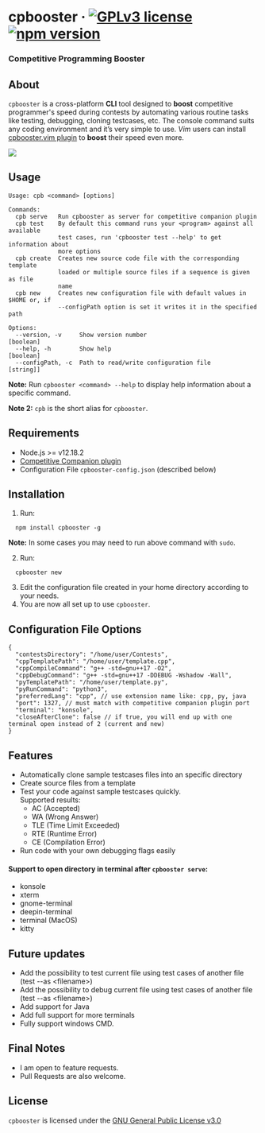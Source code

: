 # cpbooster &middot; [![GPLv3 license](https://img.shields.io/badge/License-GPLv3-blue.svg)](https://github.com/searleser97/cpbooster/blob/master/LICENSE) [![npm version](https://badge.fury.io/js/cpbooster.svg)](https://badge.fury.io/js/cpbooster)

### Competitive Programming Booster

## About

`cpbooster` is a cross-platform **CLI** tool designed to **boost** competitive programmer's speed during contests by automating various routine tasks like testing, debugging, cloning testcases, etc. The console command suits any coding environment and it’s very simple to use. _Vim_ users can install [cpbooster.vim plugin](https://github.com/searleser97/cpbooster.vim) to **boost** their speed even more.

<img src="https://searleser97.gitlab.io/competitive-programming-notes/cpbooster/cpbooster.gif"/>

## Usage

```
Usage: cpb <command> [options]

Commands:
  cpb serve   Run cpbooster as server for competitive companion plugin
  cpb test    By default this command runs your <program> against all available
              test cases, run 'cpbooster test --help' to get information about
              more options
  cpb create  Creates new source code file with the corresponding template
              loaded or multiple source files if a sequence is given as file
              name
  cpb new     Creates new configuration file with default values in $HOME or, if
              --configPath option is set it writes it in the specified path

Options:
  --version, -v     Show version number                                [boolean]
  --help, -h        Show help                                          [boolean]
  --configPath, -c  Path to read/write configuration file               [string]]
```

**Note:** Run `cpbooster <command> --help` to display help information about a specific command.

**Note 2:** `cpb` is the short alias for `cpbooster`.

## Requirements

- Node.js >= v12.18.2
- [Competitive Companion plugin](https://github.com/jmerle/competitive-companion)
- Configuration File `cpbooster-config.json` (described below)

## Installation

1. Run:

```shell
  npm install cpbooster -g
```

**Note:** In some cases you may need to run above command with `sudo`.

2. Run:

```shell
  cpbooster new
```

3. Edit the configuration file created in your home directory according to your needs.
4. You are now all set up to use `cpbooster`.

## Configuration File Options

```jsonc
{
  "contestsDirectory": "/home/user/Contests",
  "cppTemplatePath": "/home/user/template.cpp",
  "cppCompileCommand": "g++ -std=gnu++17 -O2",
  "cppDebugCommand": "g++ -std=gnu++17 -DDEBUG -Wshadow -Wall",
  "pyTemplatePath": "/home/user/template.py",
  "pyRunCommand": "python3",
  "preferredLang": "cpp", // use extension name like: cpp, py, java
  "port": 1327, // must match with competitive companion plugin port
  "terminal": "konsole",
  "closeAfterClone": false // if true, you will end up with one terminal open instead of 2 (current and new)
}
```

## Features

- Automatically clone sample testcases files into an specific directory
- Create source files from a template
- Test your code against sample testcases quickly.  
  Supported results:
  - AC (Accepted)
  - WA (Wrong Answer)
  - TLE (Time Limit Exceeded)
  - RTE (Runtime Error)
  - CE (Compilation Error)
- Run code with your own debugging flags easily

#### Support to open directory in terminal after `cpbooster serve`:

- konsole
- xterm
- gnome-terminal
- deepin-terminal
- terminal (MacOS)
- kitty

## Future updates

- Add the possibility to test current file using test cases of another file (test --as \<filename>)
- Add the possibility to debug current file using test cases of another file (test --as \<filename>)
- Add support for Java
- Add full support for more terminals
- Fully support windows CMD.

## Final Notes

- I am open to feature requests.
- Pull Requests are also welcome.

## License

`cpbooster` is licensed under the [GNU General Public License v3.0](https://github.com/searleser97/cpbooster/blob/master/LICENSE)
